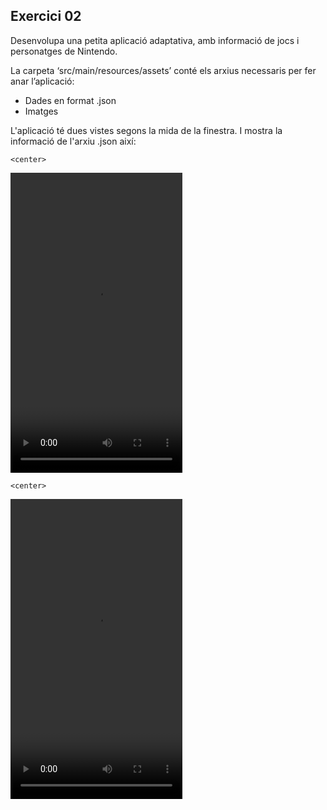## Exercici 02

Desenvolupa una petita aplicació adaptativa, amb informació de jocs i personatges de Nintendo.

La carpeta ‘src/main/resources/assets’ conté els arxius necessaris per fer anar l’aplicació:

- Dades en format .json
- Imatges

L'aplicació té dues vistes segons la mida de la finestra. I mostra la informació de l'arxiu .json així:

`<center>`

<video width="275" height="480" controls>
  <source src="videos/viewdesktoppreview.mov" type="video/mp4">
  El teu navegador no suporta la reproducció de vídeo.
</video>
</center>

`<center>`

<?xml version="1.0" encoding="UTF-8"?>

<?import javafx.scene.shape.Line?>

<Line endX="273.29290771484375" startX="-100.0" xmlns="http://javafx.com/javafx/23.0.1" xmlns:fx="http://javafx.com/fxml/1" />

<video width="275" height="480" controls>
  <source src="videos/viewsmallpreview.mov" type="video/mp4">
  El teu navegador no suporta la reproducció de vídeo.
</video>
</center>
